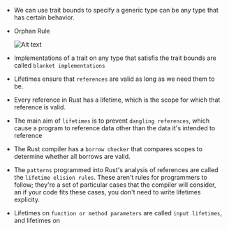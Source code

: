 - We can use trait bounds to specify a generic type can be any type that has certain behavior.

- Orphan Rule

  ![Alt text](imgs/img1.png)

- Implementations of a trait on any type that satisfis the trait bounds are called `blanket implementations`

- Lifetimes ensure that `references` are valid as long as we need them to be.

- Every reference in Rust has a lifetime, which is the scope for which that reference is valid.

- The main aim of `lifetimes` is to prevent `dangling references`, which cause a program to reference data other than the data it's intended to reference

- The Rust compiler has a `borrow checker` that compares scopes to determine whether all borrows are valid.

- The `patterns` programmed into Rust's analysis of references are called the `lifetime elision rules`. These aren't rules for programmers to follow; they're a set of particular cases that the compiler will consider, an if your code fits these cases, you don't need to write lifetimes explicity.


- Lifetimes on `function or method parameters` are called `input lifetimes`, and lifetimes on
